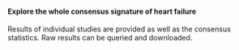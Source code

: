 #### Explore the whole consensus signature of heart failure

Results of individual studies are provided as well as the consensus statistics. Raw results can be queried and downloaded.









